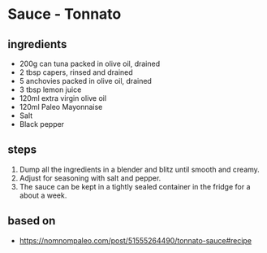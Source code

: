 # Sauce - Tonnato

## ingredients

- 200g can tuna packed in olive oil, drained
- 2 tbsp capers, rinsed and drained
- 5 anchovies packed in olive oil, drained
- 3 tbsp lemon juice
- 120ml extra virgin olive oil
- 120ml Paleo Mayonnaise
- Salt
- Black pepper

## steps

1. Dump all the ingredients in a blender and blitz until smooth and creamy.
2. Adjust for seasoning with salt and pepper.
3. The sauce can be kept in a tightly sealed container in the fridge for a about a week.

## based on

- https://nomnompaleo.com/post/51555264490/tonnato-sauce#recipe
